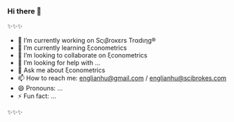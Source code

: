 ### Hi there 👋

✨✨✨
- 🔭 I’m currently working on Sςιβrοκεrs Trαdιηg®
- 🌱 I’m currently learning ξconometrics
- 👯 I’m looking to collaborate on ξconometrics
- 🤔 I’m looking for help with ...
- 💬 Ask me about ξconometrics
- 📫 How to reach me: englianhu@gmail.com / englianhu@scibrokes.com
- 😄 Pronouns: ...
- ⚡ Fun fact: ...

✨✨✨
